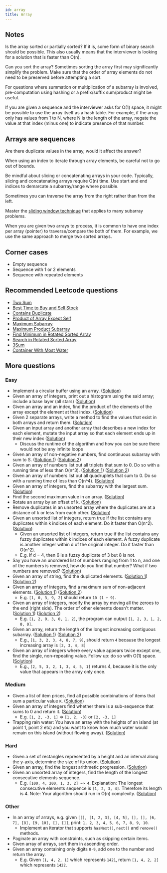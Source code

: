 ```yaml
---
id: array
title: Array
---
```


## Notes

Is the array sorted or partially sorted? If it is, some form of binary search should be possible. This also usually means that the interviewer is looking for a solution that is faster than O(n).

Can you sort the array? Sometimes sorting the array first may significantly simplify the problem. Make sure that the order of array elements do not need to be preserved before attempting a sort.

For questions where summation or multiplication of a subarray is involved, pre-computation using hashing or a prefix/suffix sum/product might be useful.

If you are given a sequence and the interviewer asks for O(1) space, it might be possible to use the array itself as a hash table. For example, if the array only has values from 1 to N, where N is the length of the array, negate the value at that index (minus one) to indicate presence of that number.

## Arrays are sequences

Are there duplicate values in the array, would it affect the answer?

When using an index to iterate through array elements, be careful not to go out of bounds.

Be mindful about slicing or concatenating arrays in your code. Typically, slicing and concatenating arrays require O(n) time. Use start and end indices to demarcate a subarray/range where possible.

Sometimes you can traverse the array from the right rather than from the left.

Master the [sliding window technique](https://discuss.leetcode.com/topic/30941/here-is-a-10-line-template-that-can-solve-most-substring-problems) that applies to many subarray problems.

When you are given two arrays to process, it is common to have one index per array (pointer) to traverse/compare the both of them. For example, we use the same approach to merge two sorted arrays.

## Corner cases

- Empty sequence
- Sequence with 1 or 2 elements
- Sequence with repeated elements

## Recommended Leetcode questions

- [Two Sum](https://leetcode.com/problems/two-sum/)
- [Best Time to Buy and Sell Stock](https://leetcode.com/problems/best-time-to-buy-and-sell-stock/)
- [Contains Duplicate](https://leetcode.com/problems/contains-duplicate/)
- [Product of Array Except Self](https://leetcode.com/problems/product-of-array-except-self/)
- [Maximum Subarray](https://leetcode.com/problems/maximum-subarray/)
- [Maximum Product Subarray](https://leetcode.com/problems/maximum-product-subarray/)
- [Find Minimum in Rotated Sorted Array](https://leetcode.com/problems/find-minimum-in-rotated-sorted-array/)
- [Search in Rotated Sorted Array](https://leetcode.com/problems/search-in-rotated-sorted-array/)
- [3Sum](https://leetcode.com/problems/3sum/)
- [Container With Most Water](https://leetcode.com/problems/container-with-most-water/)

## More questions

### Easy

- Implement a circular buffer using an array. ([Solution](https://www.geeksforgeeks.org/circular-queue-set-1-introduction-array-implementation/))
- Given an array of integers, print out a histogram using the said array; include a base layer (all stars) ([Solution](https://www.geeksforgeeks.org/program-make-histogram-array/))
- Given an array and an index, find the product of the elements of the array except the element at that index. ([Solution](https://www.geeksforgeeks.org/a-product-array-puzzle/))
- Given 2 separate arrays, write a method to find the values that exist in both arrays and return them. ([Solution](https://www.geeksforgeeks.org/union-and-intersection-of-two-sorted-arrays-2/))
- Given an input array and another array that describes a new index for each element, mutate the input array so that each element ends up in their new index ([Solution](https://www.geeksforgeeks.org/reorder-a-array-according-to-given-indexes/))
  - Discuss the runtime of the algorithm and how you can be sure there would not be any infinite loops
- Given an array of non-negative numbers, find continuous subarray with sum to S. ([Solution 1](https://www.geeksforgeeks.org/find-subarray-with-given-sum/)) ([Solution 2](http://blog.gainlo.co/index.php/2016/06/01/subarray-with-given-sum/))
- Given an array of numbers list out all triplets that sum to 0. Do so with a running time of less than O(n^3). ([Solution 1](https://www.geeksforgeeks.org/find-triplets-array-whose-sum-equal-zero/)) ([Solution 2](http://blog.gainlo.co/index.php/2016/07/19/3sum/))
- Given an array of numbers list out all quadruplets that sum to 0. Do so with a running time of less than O(n^4). ([Solution](https://www.geeksforgeeks.org/find-four-numbers-with-sum-equal-to-given-sum/))
- Given an array of integers, find the subarray with the largest sum. ([Solution](https://www.geeksforgeeks.org/largest-sum-contiguous-subarray/))
- Find the second maximum value in an array. ([Solution](https://www.geeksforgeeks.org/find-second-largest-element-array/))
- Rotate an array by an offset of k. ([Solution](https://www.geeksforgeeks.org/array-rotation/))
- Remove duplicates in an unsorted array where the duplicates are at a distance of k or less from each other. ([Solution](https://www.geeksforgeeks.org/check-given-array-contains-duplicate-elements-within-k-distance/))
- Given an unsorted list of integers, return true if the list contains any duplicates within k indices of each element. Do it faster than O(n^2). ([Solution](https://www.geeksforgeeks.org/check-given-array-contains-duplicate-elements-within-k-distance/))
  - Given an unsorted list of integers, return true if the list contains any fuzzy duplicates within k indices of each element. A fuzzy duplicate is another integer within d of the original integer. Do it faster than O(n^2).
  - E.g. If d = 4, then 6 is a fuzzy duplicate of 3 but 8 is not.
- Say you have an unordered list of numbers ranging from 1 to n, and one of the numbers is removed, how do you find that number? What if two numbers are removed? ([Solution](https://www.geeksforgeeks.org/find-the-missing-number/))
- Given an array of string, find the duplicated elements. ([Solution 1](https://www.geeksforgeeks.org/find-duplicates-in-on-time-and-constant-extra-space/)) ([Solution 2](http://blog.gainlo.co/index.php/2016/05/10/duplicate-elements-of-an-array/))
- Given an array of integers, find a maximum sum of non-adjacent elements. ([Solution 1](https://www.geeksforgeeks.org/maximum-sum-such-that-no-two-elements-are-adjacent/)) ([Solution 2](http://blog.gainlo.co/index.php/2016/12/02/uber-interview-question-maximum-sum-non-adjacent-elements/))
  - E.g. `[1, 0, 3, 9, 2]` should return `10 (1 + 9)`.
- Given an array of integers, modify the array by moving all the zeroes to the end (right side). The order of other elements doesn't matter. ([Solution 1](https://www.geeksforgeeks.org/move-zeroes-end-array/)) ([Solution 2](http://blog.gainlo.co/index.php/2016/11/18/uber-interview-question-move-zeroes/))
  - E.g. `[1, 2, 0, 3, 0, 1, 2]`, the program can output `[1, 2, 3, 1, 2, 0, 0]`.
- Given an array, return the length of the longest increasing contiguous subarray. ([Solution 1](https://www.geeksforgeeks.org/longest-increasing-subarray/)) ([Solution 2](http://blog.gainlo.co/index.php/2017/02/02/uber-interview-questions-longest-increasing-subarray/))
  - E.g., `[1, 3, 2, 3, 4, 8, 7, 9]`, should return `4` because the longest increasing array is `[2, 3, 4, 8]`
- Given an array of integers where every value appears twice except one, find the single, non-repeating value. Follow up: do so with O(1) space. ([Solution](https://www.geeksforgeeks.org/find-element-appears-array-every-element-appears-twice/))
  - E.g., `[2, 5, 3, 2, 1, 3, 4, 5, 1]` returns 4, because it is the only value that appears in the array only once.

### Medium

- Given a list of item prices, find all possible combinations of items that sum a particular value `K`. ([Solution](https://www.geeksforgeeks.org/combinational-sum/))
- Given an array of integers find whether there is a sub-sequence that sums to 0 and return it. ([Solution](https://www.geeksforgeeks.org/find-if-there-is-a-subarray-with-0-sum/))
  - E.g. `[1, 2, -3, 1]` => `[1, 2, -3]` or `[2, -3, 1]`
- Trapping rain water: You have an array with the heights of an island (at point 1, point 2 etc) and you want to know how much water would remain on this island (without flowing away). ([Solution](https://www.geeksforgeeks.org/trapping-rain-water/))

### Hard

- Given a set of rectangles represented by a height and an interval along the y-axis, determine the size of its union. ([Solution](https://www.geeksforgeeks.org/divide-and-conquer-set-7-the-skyline-problem/))
- Given an array, find the longest arithmetic progression. ([Solution](https://www.geeksforgeeks.org/longest-arithmetic-progression-dp-35/))
- Given an unsorted array of integers, find the length of the longest consecutive elements sequence.
  - E.g. `[100, 4, 200, 1, 3, 2] => 4`. Explanation: The longest consecutive elements sequence is `[1, 2, 3, 4]`. Therefore its length is 4. Note: Your algorithm should run in O(n) complexity. ([Solution](https://www.geeksforgeeks.org/longest-consecutive-subsequence/))

### Other

- In an array of arrays, e.g. given `[[], [1, 2, 3], [4, 5], [], [], [6, 7], [8], [9, 10], [], []]`, print: `1, 2, 3, 4, 5, 6, 7, 8, 9, 10`.
  - Implement an iterator that supports `hasNext()`, `next()` and `remove()` methods.
- Paginate an array with constraints, such as skipping certain items.
- Given array of arrays, sort them in ascending order.
- Given an array containing only digits `0-9`, add one to the number and return the array.
  - E.g. Given `[1, 4, 2, 1]` which represents `1421`, return `[1, 4, 2, 2]` which represents `1422`.
